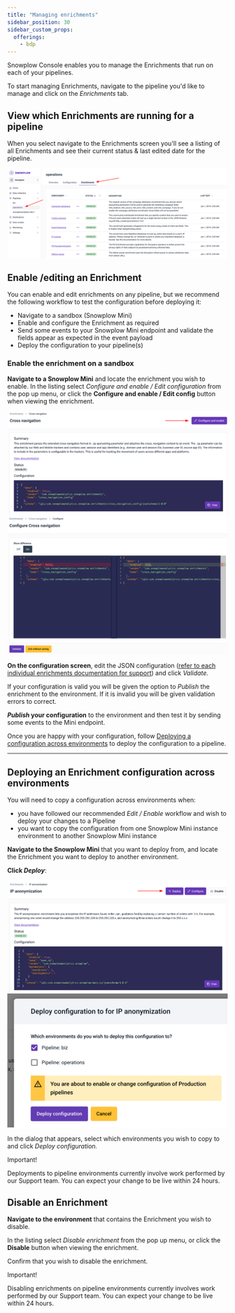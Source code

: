 ```yaml
---
title: "Managing enrichments"
sidebar_position: 30
sidebar_custom_props:
  offerings:
    - bdp
---
```



Snowplow Console enables you to manage the Enrichments that run on each of your pipelines.

To start managing Enrichments, navigate to the pipeline you'd like to manage and click on the _Enrichments_ tab.


## View which Enrichments are running for a pipeline

When you select navigate to the Enrichments screen you'll see a listing of all Enrichments and see their current status & last edited date for the pipeline.

![](images/ViewEnrichments.png)


## Enable /editing an Enrichment

You can enable and edit enrichments on any pipeline, but we recommend the following workflow to test the configuration before deploying it:

- Navigate to a sandbox (Snowplow Mini)
- Enable and configure the Enrichment as required
- Send some events to your Snowplow Mini endpoint and validate the fields appear as expected in the event payload
- Deploy the configuration to your pipeline(s)

### Enable the enrichment on a sandbox

**Navigate to a Snowplow Mini** and locate the enrichment you wish to enable. In the listing select _Configure and enable / Edit configuration_ from the pop up menu, or click the **Configure and enable / Edit config** button when viewing the enrichment.

![](images/configure-and-enable.png)
![](images/view-differences.png)

**On the configuration screen**, edit the JSON configuration ([refer to each individual enrichments documentation for support](/docs/pipeline/enrichments/available-enrichments/index.md)) and click _Validate._

If your configuration is valid you will be given the option to _Publish_ the enrichment to the environment. If it is invalid you will be given validation errors to correct.

**_Publish_ your configuration** to the environment and then test it by sending some events to the Mini endpoint.

Once you are happy with your configuration, follow [Deploying a configuration across environments](#deploy) to deploy the configuration to a pipeline.

* * *

## Deploying an Enrichment configuration across environments

You will need to copy a configuration across environments when:

- you have followed our recommended _Edit / Enable_ workflow and wish to deploy your changes to a Pipeline
- you want to copy the configuration from one Snowplow Mini instance environment to another Snowplow Mini instance

**Navigate to the Snowplow Mini** that you want to deploy from, and locate the Enrichment you want to deploy to another environment.

**Click _Deploy_**:

![](images/deploy-enrichment-1.png)
![](images/deploy-enrichment-2.png)

In the dialog that appears, select which environments you wish to copy to and click _Deploy configuration._

Important!

Deployments to pipeline environments currently involve work performed by our Support team. You can expect your change to be live within 24 hours.

## Disable an Enrichment

**Navigate to the environment** that contains the Enrichment you wish to disable.

In the listing select _Disable enrichment_ from the pop up menu, or click the **Disable** button when viewing the enrichment.

Confirm that you wish to disable the enrichment.

Important!

Disabling enrichments on pipeline environments currently involves work performed by our Support team. You can expect your change to be live within 24 hours.
